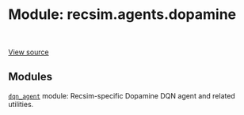 <div itemscope itemtype="http://developers.google.com/ReferenceObject">
<meta itemprop="name" content="recsim.agents.dopamine" />
<meta itemprop="path" content="Stable" />
</div>

# Module: recsim.agents.dopamine

<!-- Insert buttons and diff -->

<table class="tfo-notebook-buttons tfo-api" align="left">

</table>

<a target="_blank" href="https://github.com/google-research/recsim/tree/master/recsim/agents/dopamine/__init__.py">View
source</a>

## Modules

[`dqn_agent`](../../recsim/agents/dopamine/dqn_agent.md) module: Recsim-specific
Dopamine DQN agent and related utilities.
